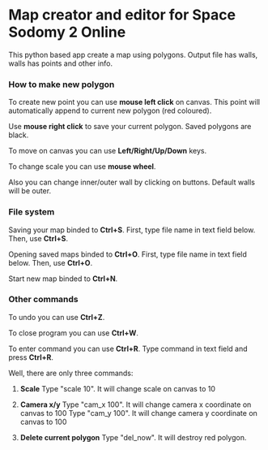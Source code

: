# Map creator and editor for Space Sodomy 2 Online
This python based app create a map using polygons. Output file has walls, walls has points and other info.

### How to make new polygon
To create new point you can use **mouse left click** on canvas. This point will automatically append to current new polygon (red coloured).

Use **mouse right click** to save your current polygon. Saved polygons are black.

To move on canvas you can use **Left/Right/Up/Down** keys.

To change scale you can use **mouse wheel**.

Also you can change inner/outer wall by clicking on buttons. Default walls will be outer.

### File system
Saving your map binded to **Ctrl+S**.
First, type file name in text field below. Then, use  **Ctrl+S**.

Opening saved maps binded to  **Ctrl+O**.
First, type file name in text field below. Then, use  **Ctrl+O**.

Start new map binded to  **Ctrl+N**.

### Other commands
To undo you can use **Ctrl+Z**.

To close program you can use **Ctrl+W**.

To enter command you can use **Ctrl+R**.
Type command in text field and press **Ctrl+R**.

Well, there are only three commands: 
1. **Scale**
Type "scale 10". It will change scale on canvas to 10

2. **Camera x/y**
Type "cam_x 100". It will change camera x coordinate on canvas to 100
Type "cam_y 100". It will change camera y coordinate on canvas to 100

3. **Delete current polygon**
Type "del_now". It will destroy red polygon. 
